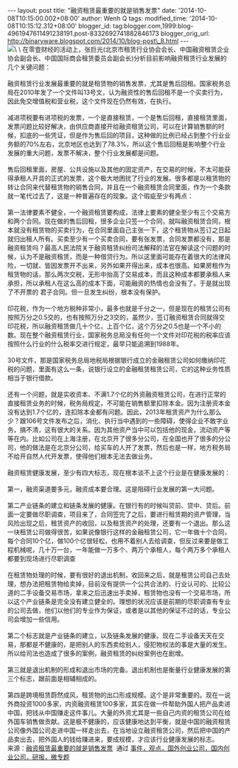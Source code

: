 --- layout: post title: "融资租赁最重要的就是销售发票" date:
'2014-10-08T10:15:00.002+08:00' author: Wenh Q tags: modified\_time:
'2014-10-08T10:15:12.312+08:00' blogger\_id:
tag:blogger.com,1999:blog-4961947611491238191.post-8332692741882846173
blogger\_orig\_url:
http://binaryware.blogspot.com/2014/10/blog-post\_8.html --- \
![](https://images-blogger-opensocial.googleusercontent.com/gadgets/proxy?url=http%3A%2F%2Fkuailiyu.cyzone.cn%2Fuploadfile%2F2014%2F1007%2F20141007103726759.jpg&container=blogger&gadget=a&rewriteMime=image%2F*)\
\
在零壹财经的活动上，张巨光(北京市租赁行业协会会长、中国融资租赁企业协会副会长、中国国际商会租赁委员会副会长)分析目前影响融资租赁行业发展的几个关键问题：\
\
融资租赁行业发展最重要的就是租赁物的销售发票，尤其是售后回租。国家税务总局在2010年发了一个文件叫13号文，认为融资性的售后回租不是一个买卖行为，因此免交增值税和营业税，这个文件现在仍然有效，在执行。\
\
减进项税要有进项税的发票，一个是直接租赁，一个是售后回租，直接租赁里面，发票问题比较好解决，由供应商直接开给融资租赁公司，可以在计算销售额的时候，扣底的一些凭证，但是作为售后回的项目，这种做的比例已经占到整个行业业务额的70%左右，北京地区也达到了78.3%，所以这个售后回租是影响整个行业发展的重大问题，发票不解决，整个行业发展都是问题。\
\
售后回租里面，房屋、公共设施以及其他的固定资产，在交易的时候，不太可能获得承租人开具的正式的发票，这个极大地困扰了行业的发展。很多都是以租赁物的转让合同来代替租赁物的销售合同，并且在一个融资租赁合同里面，作为一个条款就一笔代过去了，这是一种普遍存在的现象。这个瑕疵至少有两点：\
\
第一法律要素不健全，一个融资租赁要构成，法律上要素的健全至少有三个交易方和两个合同。现在做的售后回租，很多企业只签一个合同，就叫融资租赁合同，根本就没有租赁物的买卖行为，在合同里面自己主张一下，这个租赁物从签订之日起就归出租人所有。买卖至少有一个买卖合同，要有张发票，合同发票都没有，那是融资租赁吗？最高人民法院关于融资租赁纠纷司法解释的法官在解读这个问题的时候，认为不是融资租赁，而是一种借贷行为。所以这里面可能存在着很大的法律风险，一切就、皆因发票开不出来，另外如果开得出来，成本也很高。如果房租作为租赁物的话，那么两次交税，无形中抬高了交易成本，而且这种成本都要承租人来承担，所以承租人在这么高的成本下面，可能融资的热情也会没有了。于是就出现了不开票的
君子合同。但一旦发生纠纷，根本没有保护。\
\
印花税，作为一个地方税种非常小，最多也就是千分之一，但是现在的租赁公司有按照万分之0.5交的，也有按照万分之3交的，虽然少，签订融资租赁合同就得交印花税，所以融资租赁做几十个亿，上百个亿，这个万分之0.5也是一个不小的数。现在整个融资租赁行业，国家税务总局没有任何一个文件对印花税的税率应该按照什么行业的什么税率交进行规定，最早只能追溯到1988年。\
\
30号文件，那是国家税务总局地税局根据银行成立的金融租赁公司如何缴纳印花税的问题，里面有这么一条，说银行设立的金融租赁租赁公司，它的这种业务性质相当于银行借款。\
\
还有一个问题，就是实收资本、不满1.7个亿的外资融资租赁公司，在进行正常的直接租赁业务的时候，税务局规定，不可能在销售额里扣除本金。因为注册资本金没有达到1.7个亿的，连扣除本金都有问题。因此，2013年租赁资产为什么那么少？跟106号文件发布之后，消化、执行当中遇到的一些障碍，使得企业不敢字业务，搞不清，这有很大的关系。因为其他资产当中可以包括他的现金，流动资产等等在内。比如公司在上海注册，在北京开了很多分公司，在全国也开了很多的分公司，他的做法是在北京分公司，给买车的人开了发票，然后也是一样，地方税务局不给开自然人代开发票，使得他们根本无法去做业务。\
\
融资租赁健康发展，至少有四大标志，现在根本谈不上这个行业是在健康发展的：\
\
第一，融资渠道要多元，融资成本要合理。这是阻碍行业发展的第一大问题。\
\
第二产业链条的建立和链条发展的健康。在银行有的时候叫贷前、贷中、贷后。前面一定要做尽职调查，项目来了，合同签完了之后，要进行租赁期的资产管理，当风险出现之后，租赁资产的收回，以及租赁资产的处理，还要有一个退出。那么这一块租赁公司做得很苦，如果说像银行这样的金融租赁公司，它一年做十个合同，每个合同10个亿，做100个亿很轻松，也用不着别人去给调查，但反过来要是做工程机械呢，几十万一台，一年能做一万多个、两万个承租人，每个两万多个承租人都要到现场进行尽职调查\
\
在租赁物处理的时候，要有很好的退出机制，收回来之后，就是租赁公司自己去处理，想办法把租赁物给卖掉，目前没有提供一个公共合法的、行业认可的、比较公道的二手设备交易市场，拿来之后迅速出手卖掉，租赁物也没有一个交易市场，所以这个产业链条是完全没有建立健全的。理想的状况应该是前期的尽职调查有专业的公司去做，他们以他们的专业作为保证，或者是以其他的保证不过的话，专业公司会增加一些信用。\
 \
第二个标志就是产业链条的建立，以及链条发展的健康。现在二手设备天天在交易，那都是不健康的，是把别人的东西卖给别人，侵犯物权法的事是大量的发生。所以给司法也造成了很多的案例，融资租赁的纠纷案例也在剧增。\
\
第三就是退出机制的形成和退出市场的完备。退出机制也是衡量行业健康发展的第三个标志，跟前面是相辅相成的。\
\
第四是跨境租赁蔚然成风，租赁物的出口形成规模。这个是非常重要的。现在一说外商投资1000多家，内资融资租赁100多家，其实在做一件帮助外国人把产品卖进中国，把钱从中国赚走这件事儿。大量的外资尤其是一些自己内资的租赁公司在给外国车销售做贡献。这是极不健康的，应该健康地达到平衡，就是中国的融资租赁公司像外国公司走进中国一样走出去，在当地设立融资租赁公司，然后把中国的产品卖出去，把外国人的钱给赚进来，要成规模，才应该行业健康发展的标志。
\
来源：[融资租赁最重要的就是销售发票](http://kuailiyu.cyzone.cn/article/11401.html?utm_source=rss&utm_medium=rss)  通过 [事件，观点，国外创业公司，国内创业公司，研报，微专题](http://kuailiyu.cyzone.cn/)
